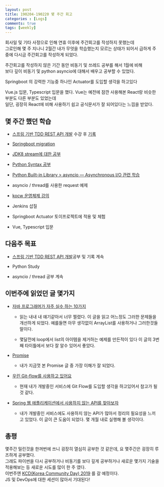 ```yaml
---
layout: post
title: 190204-190220 몇 주간 회고
categories : [Logs]
comments: true
tags: [weekly]
---
```


회사일 및 기타 사정으로 인해 연휴 이후에 주간회고를 작성하지 못했는데  
그로인해 몇 주 지나니 2월간 내가 무엇을 학습했는지 모르는 상태가 되어서 급하게 주중에 다시금 주간회고를 작성하게 되었다.  

주간회고를 작성하지 않은 기간 동안 비동기 및 쓰레드 공부를 해서 1월에 비해  
보다 깊이 비동기 및 python asyncio에 대해서 배우고 공부할 수 있었다.

Springboot 의 강력한 기능중 하나인 Actuator를 도입할 생각을 하고있다

Vue.js 입문, Typescript 입문을 했다. Vue는 예전에 잠깐 사용해본 React랑 비슷한 부분도 다른 부분도 있었는데  
일단, 굉장히 React에 비해 사용하기 쉽고 공식문서가 잘 되어있다는 느낌을 받았다.


## 몇 주간 했던 학습

* [스프링 기반 TDD REST API 개발](https://www.inflearn.com/course/spring_rest-api/) 수강 후 [기록](https://github.com/sehajyang/Springboot-REST-API)

* [Springboot migration](https://github.com/spring-projects/spring-boot/wiki/Spring-Boot-2.0-Migration-Guide)

* [JDK8 stream에 대한 공부](https://www.popit.kr/java8-stream%EC%9D%98-parallel-%EC%B2%98%EB%A6%AC/)

* [Python Syntax 공부](https://wikidocs.net/book/1)

* [Python Built-in Library > asyncio — Asynchronous I/O 관련 학습](https://docs.python.org/3/library/asyncio-task.html)

* asyncio / thread를 사용한 request 예제

* [kocw 운영체제 강의](http://www.kocw.net/home/search/kemView.do?kemId=1046323)

* Jenkins 삽질

* Springboot Actuator 토이프로젝트에 적용 및 체험

* Vue, Typescript 입문


## 다음주 목표

* [스프링 기반 TDD REST API 개발](https://www.inflearn.com/course/spring_rest-api/)공부 및 기록 계속

* Python Study

* asyncio / thread 공부 계속


## 이번주에 읽었던 글 몇가지

* [자바 프로그래머가 자주 실수 하는 10가지](https://bestalign.github.io/2015/08/31/top-10-mistakes-java-developers-make-1/)
    * 읽는 내내 내 얘기같아서 너무 찔렸다. 이 글을 읽고 어느정도 그러한 문제들을 개선하게 되었다. 예를들면 아무 생각없이 ArrayList를 사용하거나 그러한것들 말이다.

    * 몇달전에 loop에서 list의 아이템을 제거하는 예제를 만든적이 있다
    이 글의 3번째 타이틀에서 보다 잘 알수 있어서 좋았다.

* [Promise](https://poiemaweb.com/es6-promise)
    * 내가 지금껏 본 Promise 글 중 가장 이해가 잘 되었다.

* [우린 Git-flow를 사용하고 있어요](http://woowabros.github.io/experience/2017/10/30/baemin-mobile-git-branch-strategy.html)
    * 현재 내가 개발중인 서비스에 Git Flow를 도입할 생각을 하고있어서 참고가 될 것 같다.

* [Spring 웹 애플리케이션에서 사용하지 않는 API를 찾아보자](http://woowabros.github.io/tools/2019/02/15/controller-log.html)
    * 내가 개발중인 서비스에도 사용하지 않는 API가 많아서 정리의 필요성을 느끼고 있었다. 이 글이 큰 도움이 되었다. 몇 개월 내로 실행해 볼 생각이다.

## 총평

몇주간 밀린것을 한꺼번에 쓰니 굉장히 열심히 공부한 것 같은데, 요 몇주간은 굉장히 루즈하게 공부했다.  
그래도 파이썬을 다시 공부하거나 비동기를 보다 깊게 공부하거나 새로운 몇가지 기술을 적용해보는 등 새로운 시도를 많이 한 주 였다.  
이번주엔 [KCD(Korea Community Day) 2019](https://festa.io/events/200) 를 갈 예정이다.  
JS 및 DevOps에 대한 세션이 많아서 기대된다!


